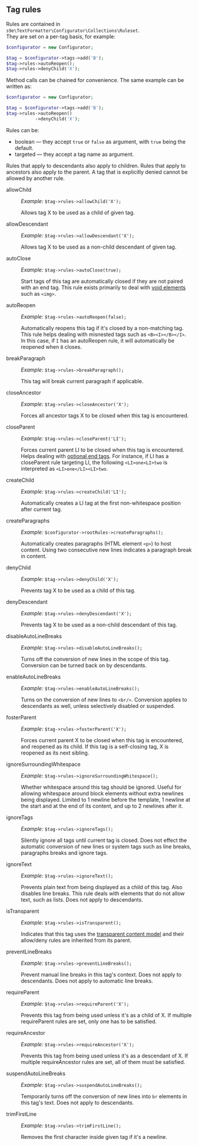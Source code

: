 <h2>Tag rules</h2>

Rules are contained in <code>s9e\TextFormatter\Configurator\Collections\Ruleset</code>.  
They are set on a per-tag basis, for example:

```php
$configurator = new Configurator;

$tag = $configurator->tags->add('B');
$tag->rules->autoReopen();
$tag->rules->denyChild('X');
```

Method calls can be chained for convenience. The same example can be written as:

```php
$configurator = new Configurator;

$tag = $configurator->tags->add('B');
$tag->rules->autoReopen()
           ->denyChild('X');
```

Rules can be:

 * boolean — they accept <code>true</code> or <code>false</code> as argument, with <code>true</code> being the default.
 * targeted — they accept a tag name as argument.

Rules that apply to descendants also apply to children. Rules that apply to ancestors also apply to the parent. A tag that is explicitly denied cannot be allowed by another rule.

<dl>

<dt>allowChild</dt>
<dd>
	<p><i>Example:</i> <code>$tag->rules->allowChild('X');</code></p>
	<p>Allows tag X to be used as a child of given tag.</p>
</dd>

<dt>allowDescendant</dt>
<dd>
	<p><i>Example:</i> <code>$tag->rules->allowDescendant('X');</code></p>
	<p>Allows tag X to be used as a non-child descendant of given tag.</p>
</dd>

<dt>autoClose</dt>
<dd>
	<p><i>Example:</i> <code>$tag->rules->autoClose(true);</code></p>
	<p>Start tags of this tag are automatically closed if they are not paired with an end tag. This rule exists primarily to deal with <a href="http://www.w3.org/html/wg/drafts/html/master/single-page.html#void-elements">void elements</a> such as <code>&lt;img&gt;</code>.</p>
</dd>

<dt>autoReopen</dt>
<dd>
	<p><i>Example:</i> <code>$tag->rules->autoReopen(false);</code></p>
	<p>Automatically reopens this tag if it's closed by a non-matching tag. This rule helps dealing with misnested tags such as <code>&lt;B&gt;&lt;I&gt;&lt;/B&gt;&lt;/I&gt;</code>. In this case, if <code>I</code> has an autoReopen rule, it will automatically be reopened when <code>B</code> closes.</p>
</dd>

<dt>breakParagraph</dt>
<dd>
	<p><i>Example:</i> <code>$tag->rules->breakParagraph();</code></p>
	<p>This tag will break current paragraph if applicable.</p>
</dd>

<dt>closeAncestor</dt>
<dd>
	<p><i>Example:</i> <code>$tag->rules->closeAncestor('X');</code></p>
	<p>Forces all ancestor tags X to be closed when this tag is encountered.</p>
</dd>

<dt>closeParent</dt>
<dd>
	<p><i>Example:</i> <code>$tag->rules->closeParent('LI');</code></p>
	<p>Forces current parent LI to be closed when this tag is encountered. Helps dealing with <a href="http://www.w3.org/html/wg/drafts/html/master/single-page.html#optional-tags">optional end tags</a>. For instance, if LI has a closeParent rule targeting LI, the following <code>&lt;LI&gt;one&lt;LI&gt;two</code> is interpreted as <code>&lt;LI&gt;one&lt;/LI&gt;&lt;LI&gt;two</code>.</p>
</dd>

<dt>createChild</dt>
<dd>
	<p><i>Example:</i> <code>$tag->rules->createChild('LI');</code></p>
	<p>Automatically creates a LI tag at the first non-whitespace position after current tag.</p>
</dd>

<dt>createParagraphs</dt>
<dd>
	<p><i>Example:</i> <code>$configurator->rootRules->createParagraphs();</code></p>
	<p>Automatically creates paragraphs (HTML element <code>&lt;p&gt;</code>) to host content. Using two consecutive new lines indicates a paragraph break in content.</p>
</dd>

<dt>denyChild</dt>
<dd>
	<p><i>Example:</i> <code>$tag->rules->denyChild('X');</code></p>
	<p>Prevents tag X to be used as a child of this tag.</p>
</dd>

<dt>denyDescendant</dt>
<dd>
	<p><i>Example:</i> <code>$tag->rules->denyDescendant('X');</code></p>
	<p>Prevents tag X to be used as a non-child descendant of this tag.</p>
</dd>

<dt>disableAutoLineBreaks</dt>
<dd>
	<p><i>Example:</i> <code>$tag->rules->disableAutoLineBreaks();</code></p>
	<p>Turns off the conversion of new lines in the scope of this tag. Conversion can be turned back on by descendants.</p>
</dd>

<dt>enableAutoLineBreaks</dt>
<dd>
	<p><i>Example:</i> <code>$tag->rules->enableAutoLineBreaks();</code></p>
	<p>Turns on the conversion of new lines to <code>&lt;br/&gt;</code>. Conversion applies to descendants as well, unless selectively disabled or suspended.</p>
</dd>

<dt>fosterParent</dt>
<dd>
	<p><i>Example:</i> <code>$tag->rules->fosterParent('X');</code></p>
	<p>Forces current parent X to be closed when this tag is encountered, and reopened as its child. If this tag is a self-closing tag, X is reopened as its next sibling.</p>
</dd>

<dt>ignoreSurroundingWhitespace</dt>
<dd>
	<p><i>Example:</i> <code>$tag->rules->ignoreSurroundingWhitespace();</code></p>
	<p>Whether whitespace around this tag should be ignored. Useful for allowing whitespace around block elements without extra newlines being displayed. Limited to 1 newline before the template, 1 newline at the start and at the end of its content, and up to 2 newlines after it.</p>
</dd>

<dt>ignoreTags</dt>
<dd>
	<p><i>Example:</i> <code>$tag->rules->ignoreTags();</code></p>
	<p>Silently ignore all tags until current tag is closed. Does not effect the automatic conversion of new lines or system tags such as line breaks, paragraphs breaks and ignore tags.</p>
</dd>

<dt>ignoreText</dt>
<dd>
	<p><i>Example:</i> <code>$tag->rules->ignoreText();</code></p>
	<p>Prevents plain text from being displayed as a child of this tag. Also disables line breaks. This rule deals with elements that do not allow text, such as lists. Does not apply to descendants.</p>
</dd>

<dt>isTransparent</dt>
<dd>
	<p><i>Example:</i> <code>$tag->rules->isTransparent();</code></p>
	<p>Indicates that this tag uses the <a href="http://www.w3.org/html/wg/drafts/html/master/single-page.html#transparent-content-models">transparent content model</a> and their allow/deny rules are inherited from its parent.</p>
</dd>

<dt>preventLineBreaks</dt>
<dd>
	<p><i>Example:</i> <code>$tag->rules->preventLineBreaks();</code></p>
	<p>Prevent manual line breaks in this tag's context. Does not apply to descendants. Does not apply to automatic line breaks.</p>
</dd>

<dt>requireParent</dt>
<dd>
	<p><i>Example:</i> <code>$tag->rules->requireParent('X');</code></p>
	<p>Prevents this tag from being used unless it's as a child of X. If multiple requireParent rules are set, only one has to be satisfied.</p>
</dd>

<dt>requireAncestor</dt>
<dd>
	<p><i>Example:</i> <code>$tag->rules->requireAncestor('X');</code></p>
	<p>Prevents this tag from being used unless it's as a descendant of X. If multiple requireAncestor rules are set, all of them must be satisfied.</p>
</dd>

<dt>suspendAutoLineBreaks</dt>
<dd>
	<p><i>Example:</i> <code>$tag->rules->suspendAutoLineBreaks();</code></p>
	<p>Temporarily turns off the conversion of new lines into <code>br</code> elements in this tag's text. Does not apply to descendants.</p>
</dd>

<dt>trimFirstLine</dt>
<dd>
	<p><i>Example:</i> <code>$tag->rules->trimFirstLine();</code></p>
	<p>Removes the first character inside given tag if it's a newline.</p>
</dd>

</dl>